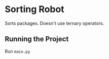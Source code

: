 # Sorting Robot
Sorts packages. Doesn't use ternary operators.

## Running the Project
Run `main.py`